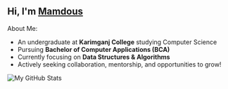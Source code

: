 ## Hi, I'm [Mamdous](https://mamdous.me)
About Me:
- An undergraduate at **Karimganj College** studying Computer Science
- Pursuing **Bachelor of Computer Applications (BCA)**
- Currently focusing on **Data Structures & Algorithms** 
- Actively seeking collaboration, mentorship, and opportunities to grow!
  
![My GitHub Stats](https://github-readme-stats.vercel.app/api?username=Mamdous-usual&theme=nightowl&show_icons=true&count_private=true)
